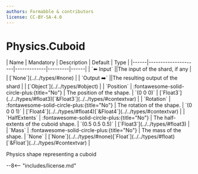 ```yaml
---
authors: Formabble & contributors
license: CC-BY-SA-4.0
---
```



# Physics.Cuboid

<div class="sh-parameters" markdown="1">
| Name | Mandatory | Description | Default | Type |
|------|---------------------|-------------|---------|------|
| `⬅️ Input` ||The input of the shard, if any | | [`None`](../../types/#none) |
| `Output ➡️` ||The resulting output of the shard | | [`Object`](../../types/#object) |
| `Position` | :fontawesome-solid-circle-plus:{title="No"}  | The position of the shape. | `(0 0 0)` | [`Float3`](../../types/#float3)[`&Float3`](../../types/#contextvar) |
| `Rotation` | :fontawesome-solid-circle-plus:{title="No"}  | The rotation of the shape. | `(0 0 0 1)` | [`Float4`](../../types/#float4)[`&Float4`](../../types/#contextvar) |
| `HalfExtents` | :fontawesome-solid-circle-plus:{title="No"}  | The half-extents of the cuboid shape. | `(0.5 0.5 0.5)` | [`Float3`](../../types/#float3) |
| `Mass` | :fontawesome-solid-circle-plus:{title="No"}  | The mass of the shape. | `None` | [`None`](../../types/#none)[`Float`](../../types/#float)[`&Float`](../../types/#contextvar) |

</div>

Physics shape representing a cuboid

--8<-- "includes/license.md"

